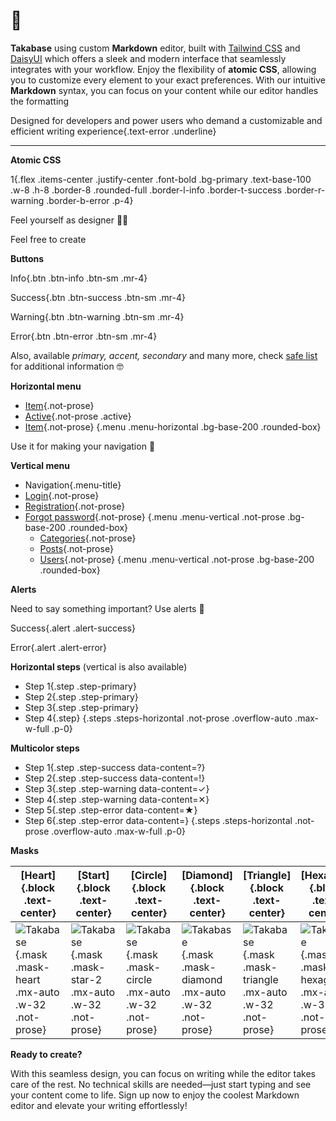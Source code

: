 # :wave:

**Takabase** using custom **Markdown** editor, built with [Tailwind CSS](https://tailwindcss.com/) and [DaisyUI](https://daisyui.com/) which offers a sleek and modern interface that seamlessly integrates with your workflow. Enjoy the flexibility of **atomic CSS**, allowing you to customize every element to your exact preferences. With our intuitive **Markdown** syntax, you can focus on your content while our editor handles the formatting

Designed for developers and power users who demand a customizable and efficient writing experience{.text-error .underline}

___

**Atomic CSS**

1{.flex .items-center .justify-center .font-bold .bg-primary .text-base-100 .w-8 .h-8 .border-8 .rounded-full .border-l-info .border-t-success .border-r-warning .border-b-error .p-4}

Feel yourself as designer :technologist:

Feel free to create

**Buttons**

Info{.btn .btn-info .btn-sm .mr-4}

Success{.btn .btn-success .btn-sm .mr-4}

Warning{.btn .btn-warning .btn-sm .mr-4}

Error{.btn .btn-error .btn-sm .mr-4}

Also, available *primary, accent, secondary* and many more, check [safe list](/help/safe-list) for additional information :nerd_face:

**Horizontal menu**

- [Item](#){.not-prose}
- [Active](#){.not-prose .active}
- [Item](#){.not-prose}
  {.menu .menu-horizontal .bg-base-200 .rounded-box}

Use it for making your navigation :compass:

**Vertical menu**

- Navigation{.menu-title}
- [Login](/login){.not-prose}
- [Registration](/registration){.not-prose}
- [Forgot password](/reset){.not-prose}
  {.menu .menu-vertical .not-prose .bg-base-200 .rounded-box}
  - [Categories](/search/categories){.not-prose}
  - [Posts](/search/posts){.not-prose}
  - [Users](/search/users){.not-prose}
    {.menu .menu-vertical .not-prose .bg-base-200 .rounded-box}

**Alerts**

Need to say something important? Use alerts :rotating_light:

Success{.alert .alert-success}

Error{.alert .alert-error}

**Horizontal steps** (vertical is also available)

- Step 1{.step .step-primary}
- Step 2{.step .step-primary}
- Step 3{.step .step-primary}
- Step 4{.step}
  {.steps .steps-horizontal .not-prose .overflow-auto .max-w-full .p-0}

**Multicolor steps**

- Step 1{.step .step-success data-content=?}
- Step 2{.step .step-success data-content=!}
- Step 3{.step .step-warning data-content=✓}
- Step 4{.step .step-warning data-content=✕}
- Step 5{.step .step-error data-content=★}
- Step 6{.step .step-error data-content=}
  {.steps .steps-horizontal .not-prose .overflow-auto .max-w-full .p-0}

**Masks**

| [Heart]{.block .text-center}                                                                                | [Start]{.block .text-center}                                                                                 | [Circle]{.block .text-center}                                                                                | [Diamond]{.block .text-center}                                                                                | [Triangle]{.block .text-center}                                                                                | [Hexagon]{.block .text-center}                                                                                |
|-------------------------------------------------------------------------------------------------------------|--------------------------------------------------------------------------------------------------------------|--------------------------------------------------------------------------------------------------------------|---------------------------------------------------------------------------------------------------------------|----------------------------------------------------------------------------------------------------------------|---------------------------------------------------------------------------------------------------------------|
| ![Takabase](/assets/images/placeholder-image-meta.png "Image"){.mask .mask-heart .mx-auto .w-32 .not-prose} | ![Takabase](/assets/images/placeholder-image-meta.png "Image"){.mask .mask-star-2 .mx-auto .w-32 .not-prose} | ![Takabase](/assets/images/placeholder-image-meta.png "Image"){.mask .mask-circle .mx-auto .w-32 .not-prose} | ![Takabase](/assets/images/placeholder-image-meta.png "Image"){.mask .mask-diamond .mx-auto .w-32 .not-prose} | ![Takabase](/assets/images/placeholder-image-meta.png "Image"){.mask .mask-triangle .mx-auto .w-32 .not-prose} | ![Takabase](/assets/images/placeholder-image-meta.png "Image"){.mask .mask-hexagon .mx-auto .w-32 .not-prose} |

**Ready to create?**

With this seamless design, you can focus on writing while the editor takes care of the rest. No technical skills are needed—just start typing and see your content come to life. Sign up now to enjoy the coolest Markdown editor and elevate your writing effortlessly!
